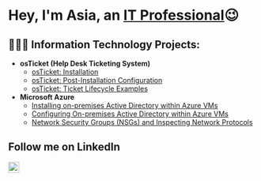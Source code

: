 <h1>Hey, I'm Asia, an <a href="https://linkedin.com/in/asia-ponder-5a21a4221/">IT Professional</a>😉</h1>

<h2>👩🏾‍💻 Information Technology Projects:</h2>

- <b>osTicket (Help Desk Ticketing System)</b>
  - [osTicket: Installation](https://github.com/AsiaPonder001/osticket-prereqs)
  - [osTicket: Post-Installation Configuration](https://github.com/AsiaPonder001/osTicket-Post-Installation-Configuration)
  - [osTicket: Ticket Lifecycle Examples](https://github.com/AsiaPonder001/Ticket-Lifecycle-Examples)
- <b>Microsoft Azure</b>
  - [Installing on-premises Active Directory within Azure VMs](https://github.com/AsiaPonder001/Active-Directory-Installation)
  - [Configuring On-premises Active Directory within Azure VMs](https://github.com/AsiaPonder001/Active-Directory-Configuration/blob/main/README.md)
  - [Network Security Groups (NSGs) and Inspecting Network Protocols](https://github.com/AsiaPonder001/azure-network-protocols)

<h2>Follow me on LinkedIn</h2>

[<img align="left" alt="Josh | LinkedIn" width="22px" src="https://cdn.jsdelivr.net/npm/simple-icons@v3/icons/linkedin.svg" />][linkedin]

[linkedin]: https://linkedin.com/in/asia-ponder-5a21a4221/
